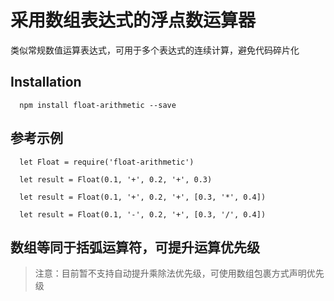 # 采用数组表达式的浮点数运算器

类似常规数值运算表达式，可用于多个表达式的连续计算，避免代码碎片化

## Installation

      npm install float-arithmetic --save

## 参考示例

      let Float = require('float-arithmetic')

      let result = Float(0.1, '+', 0.2, '+', 0.3)

      let result = Float(0.1, '+', 0.2, '+', [0.3, '*', 0.4])

      let result = Float(0.1, '-', 0.2, '+', [0.3, '/', 0.4])


## 数组等同于括弧运算符，可提升运算优先级

> 注意：目前暂不支持自动提升乘除法优先级，可使用数组包裹方式声明优先级